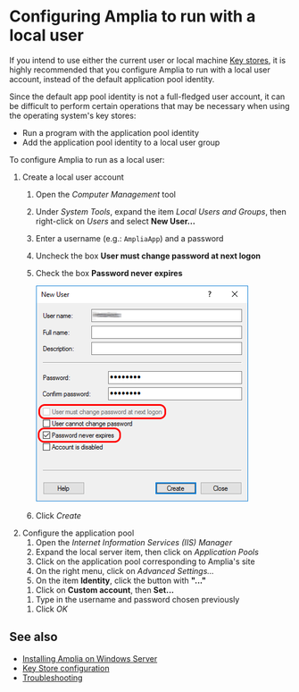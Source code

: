 ﻿# Configuring Amplia to run with a local user

If you intend to use either the current user or local machine [Key stores](key-stores/index.md), it is highly recommended
that you configure Amplia to run with a local user account, instead of the default application pool identity.

Since the default app pool identity is not a full-fledged user account, it can be difficult to perform certain operations
that may be necessary when using the operating system's key stores:

* Run a program with the application pool identity
* Add the application pool identity to a local user group

To configure Amplia to run as a local user:

1. Create a local user account
   1. Open the *Computer Management* tool
   1. Under *System Tools*, expand the item *Local Users and Groups*, then right-click on *Users* and select **New User...**
   1. Enter a username (e.g.: `AmpliaApp`) and a password
   1. Uncheck the box **User must change password at next logon**
   1. Check the box **Password never expires**

      ![Create user dialog](../../../../../images/windows/create-user-dialog.png)

   1. Click *Create*
1. Configure the application pool
   1. Open the *Internet Information Services (IIS) Manager*
   1. Expand the local server item, then click on *Application Pools*
   1. Click on the application pool corresponding to Amplia's site
   1. On the right menu, click on *Advanced Settings...*
   1. On the item **Identity**, click the button with **"..."**
   <!-- TODO: add image -->
   1. Click on **Custom account**, then **Set...**
   <!-- TODO: add image -->
   1. Type in the username and password chosen previously
   <!-- TODO: add image -->
   1. Click *OK*

## See also

* [Installing Amplia on Windows Server](install.md)
* [Key Store configuration](key-stores/index.md)
* [Troubleshooting](troubleshoot/index.md)
